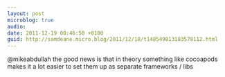 ```yaml
---
layout: post
microblog: true
audio: 
date: 2011-12-19 00:46:50 +0100
guid: http://samdeane.micro.blog/2011/12/18/t148549813183578112.html
---
```

@mikeabdullah the good news is that in theory something like cocoapods makes it a lot easier to set them up as separate frameworks / libs
